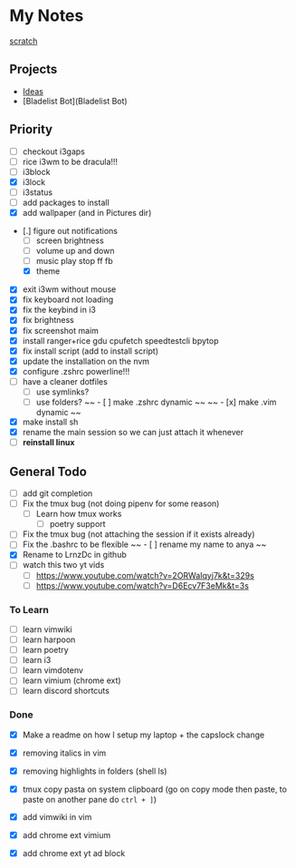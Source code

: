 # My Notes

[scratch](scratch)

## Projects
- [Ideas](Ideas)
- [Bladelist Bot](Bladelist Bot)

## Priority

- [ ] checkout i3gaps
- [ ] rice i3wm to be dracula!!!
- [ ] i3block
- [X] i3lock
- [ ] i3status
- [ ] add packages to install
- [X] add wallpaper (and in Pictures dir)
- [.] figure out notifications
  - [ ] screen brightness
  - [ ] volume up and down
  - [ ] music play stop ff fb
  - [X] theme
- [X] exit i3wm without mouse
- [X] fix keyboard not loading
- [X] fix the keybind in i3
- [X] fix brightness
- [X] fix screenshot maim
- [X] install ranger+rice gdu cpufetch speedtestcli bpytop
- [X] fix install script (add to install script)
- [X] update the installation on the nvm
- [X] configure .zshrc powerline!!!
- [ ] have a cleaner dotfiles
  - [ ] use symlinks?
  - [ ] use folders?
~~ - [ ] make .zshrc dynamic ~~
~~ - [x] make .vim dynamic ~~
- [x] make install sh
- [x] rename the main session so we can just attach it whenever
- [ ] **reinstall linux**

## General Todo

- [ ] add git completion
- [ ] Fix the tmux bug (not doing pipenv for some reason)
  - [ ] Learn how tmux works
    - [ ] poetry support
- [ ] Fix the tmux bug (not attaching the session if it exists already)
- [ ] Fix the .bashrc to be flexible
~~  - [ ] rename my name to anya ~~
- [x] Rename to LrnzDc in github
- [ ] watch this two yt vids
  - [ ] https://www.youtube.com/watch?v=2ORWaIqyj7k&t=329s
  - [ ] https://www.youtube.com/watch?v=D6Ecv7F3eMk&t=3s

### To Learn

- [ ] learn vimwiki
- [ ] learn harpoon
- [ ] learn poetry
- [ ] learn i3
- [ ] learn vimdotenv
- [ ] learn vimium (chrome ext)
- [ ] learn discord shortcuts

### Done

- [x] Make a readme on how I setup my laptop + the capslock change
- [x] removing italics in vim
- [x] removing highlights in folders (shell ls)

- [x] tmux copy pasta on system clipboard (go on copy mode then paste, to paste
      on another pane do `ctrl + ]`)
- [x] add vimwiki in vim
- [x] add chrome ext vimium
- [x] add chrome ext yt ad block
